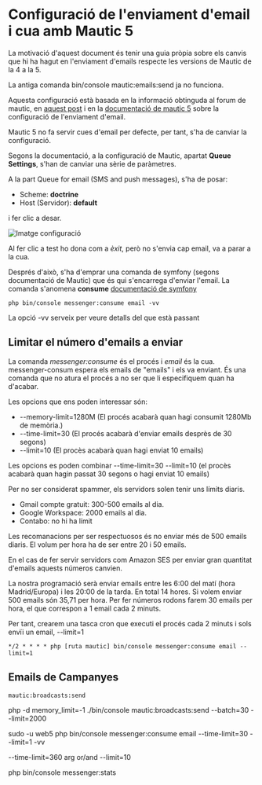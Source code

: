 # Configuració de l'enviament d'email i cua amb Mautic 5

La motivació d'aquest document és tenir una guia pròpia sobre els canvis que hi ha hagut en l'enviament d'emails respecte les versions de Mautic de la 4 a la 5.

La antiga comanda bin/console mautic:emails:send ja no funciona.

Aquesta configuració està basada en la informació obtinguda al forum de mautic, en [aquest post](https://forum.mautic.org/t/changing-how-mautic-5-handles-email-from-send-immediately-to-queue/30374/20) i en la [documentació de mautic 5](https://docs.mautic.org/en/5.x/configuration/settings.html#mautic-doesn-t-use-queues-by-default) sobre la configuració de l'enviament d'email.

Mautic 5 no fa servir cues d'email per defecte, per tant, s'ha de canviar la configuració.

Segons la documentació, a la configuració de Mautic, apartat **Queue Settings**, s'han de canviar una sèrie de paràmetres. 

A la part Queue for email (SMS and push messages), s'ha de posar:

- Scheme: **doctrine**
- Host (Servidor): **default**

i fer clic a desar.

![Imatge configuració](./imatges/mautic/config_cua_01.png)

Al fer clic a test ho dona com a *èxit*, però no s'envia cap email, va a parar a la cua.

Després d'això, s'ha d'emprar una comanda de symfony (segons documentació de Mautic) que és qui s'encarrega d'enviar l'email. La comanda s'anomena **consume** [documentació de symfony](https://symfony.com/doc/current/messenger.html#consuming-messages-running-the-worker)

`php bin/console messenger:consume email -vv`

La opció -vv serveix per veure detalls del que està passant

## Limitar el número d'emails a enviar

La comanda *messenger:consume* és el procés i *email* és la cua. messenger-consum espera els emails de "emails" i els va enviant. És una comanda que no atura el procés a no ser que li especifiquem quan ha d'acabar.

Les opcions que ens poden interessar són:

- --memory-limit=1280M (El procés acabarà quan hagi consumit 1280Mb de memòria.)
- --time-limit=30 (El procés acabarà d'enviar emails desprès de 30 segons)
- --limit=10 (El procès acabarà quan hagi enviat 10 emails)

Les opcions es poden combinar --time-limit=30 --limit=10 (el procès acabarà quan hagin passat 30 segons o hagi enviat 10 emails)

Per no ser considerat spammer, els servidors solen tenir uns límits diaris.

- Gmail compte gratuit: 300-500 emails al dia.
- Google Workspace: 2000 emails al dia.
- Contabo: no hi ha límit

Les recomanacions per ser respectuosos és no enviar més de 500 emails diaris. El volum per hora ha de ser entre 20 i 50 emails.

En el cas de fer servir servidors com Amazon SES per enviar gran quantitat d'emails aquests números canvien.

La nostra programació serà enviar emails entre les 6:00 del matí (hora Madrid/Europa) i les 20:00 de la tarda. En total 14 hores. Si volem enviar 500 emails són 35,71 per hora. Per fer números rodons farem 30 emails per hora, el que correspon a 1 email cada 2 minuts.

Per tant, crearem una tasca cron que executi el procés cada 2 minuts i sols envïi un email, --limit=1

`*/2 * * * * php [ruta mautic] bin/console messenger:consume email --limit=1` 

## Emails de Campanyes

`mautic:broadcasts:send`

php -d memory_limit=-1 ./bin/console mautic:broadcasts:send --batch=30 --limit=2000


sudo -u web5 php bin/console messenger:consume email --time-limit=30 --limit=1 -vv

--time-limit=360 arg or/and --limit=10


php bin/console messenger:stats